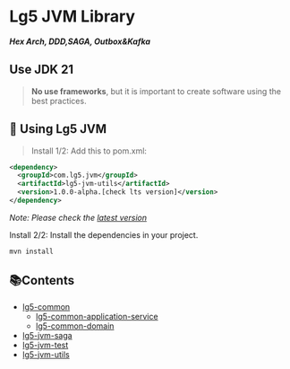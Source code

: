 # Lg5 JVM Library
**_Hex Arch, DDD,SAGA, Outbox&Kafka_**

## Use JDK 21

> **No use frameworks**, but it is important to create software using the best practices.      

## 🚀 Using Lg5 JVM

> Install 1/2: Add this to pom.xml:

```xml title="pom.xml" linenums="1" hl_lines="3"
<dependency>
  <groupId>com.lg5.jvm</groupId>
  <artifactId>lg5-jvm-utils</artifactId>
  <version>1.0.0-alpha.[check lts version]</version>
</dependency> 
```
_Note: Please check the [latest version][5]_

Install 2/2: Install the dependencies in your project.

```bash title="terminal" linenums="1" hl_lines="1"
mvn install
```

## 📚Contents

* [lg5-common](lg5-common)
    * [lg5-common-application-service](lg5-common%2Flg5-common-application-service)
    * [lg5-common-domain](lg5-common%2Flg5-common-domain)
* [lg5-jvm-saga](lg5-jvm-saga)
* [lg5-jvm-test](lg5-jvm-test)
* [lg5-jvm-utils](lg5-jvm-utils)

[5]: https://github.com/lg-labs-pentagon/lg5-spring/packages/2128425
